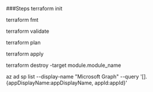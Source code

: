 ###Steps
terraform init

terraform fmt

terraform validate

terraform plan

terraform apply


terraform destroy -target module.module_name


az ad sp list --display-name "Microsoft Graph" --query '[].{appDisplayName:appDisplayName, appId:appId}'

